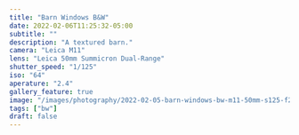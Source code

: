 ```yaml
---
title: "Barn Windows B&W"
date: 2022-02-06T11:25:32-05:00
subtitle: ""
description: "A textured barn."
camera: "Leica M11"
lens: "Leica 50mm Summicron Dual-Range"
shutter_speed: "1/125"
iso: "64"
aperature: "2.4"
gallery_feature: true
image: "/images/photography/2022-02-05-barn-windows-bw-m11-50mm-s125-f24-i64.JPG"
tags: ["bw"]
draft: false
---
```

